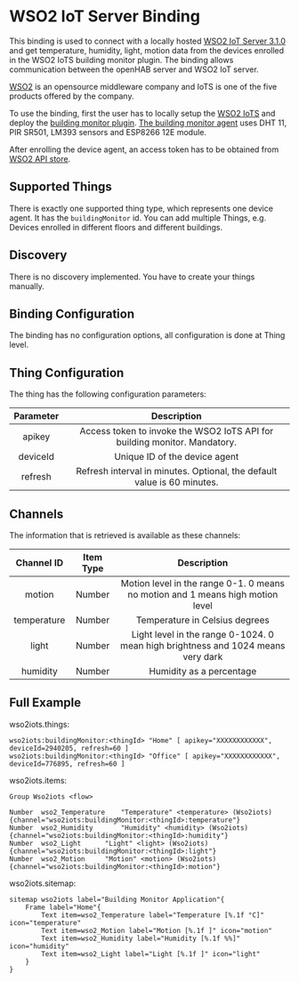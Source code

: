 # WSO2 IoT Server Binding

This binding is used to connect with a locally hosted [WSO2 IoT Server 3.1.0](https://wso2.com/iot) and get temperature, humidity, light, motion data from the devices enrolled in the WSO2 IoTS building monitor plugin. The binding allows communication between the openHAB server and WSO2 IoT server.

[WSO2](https://wso2.com/) is an opensource middleware company and IoTS is one of the five products offered by the company.

To use the binding, first the user has to locally setup the [WSO2 IoTS](https://wso2.com/iot) and deploy the [building monitor plugin](https://github.com/wso2/samples-iots/tree/master/floor-analytics-demo). [The building monitor agent](https://github.com/wso2/samples-iots/tree/master/floor-analytics-demo/BuildingMonitorDevice) uses DHT 11, PIR SR501, LM393 sensors and ESP8266 12E module. 

After enrolling the device agent, an access token has to be obtained from [WSO2 API store](https://localhost:9443/api-store/).

## Supported Things

There is exactly one supported thing type, which represents one device agent. It has the `buildingMonitor` id. You can add multiple Things, e.g. Devices enrolled in different floors and different buildings.

## Discovery

There is no discovery implemented. You have to create your things manually.

## Binding Configuration

The binding has no configuration options, all configuration is done at Thing level.

## Thing Configuration

The thing has the following configuration parameters:

| Parameter |                                Description                                |
|:---------:|:-------------------------------------------------------------------------:|
|   apikey  | Access token to invoke the WSO2 IoTS API for building monitor. Mandatory. |
|  deviceId | Unique ID of the device agent                                             |
|  refresh  | Refresh interval in minutes. Optional, the default value is 60 minutes.   |

## Channels

The information that is retrieved is available as these channels:

|  Channel ID | Item Type | Description                                                                      |
|:-----------:|:---------:|:--------------------------------------------------------------------------------:|
|    motion   |   Number  | Motion level in the range 0-1. 0 means no motion and 1 means high motion level   |
| temperature |   Number  | Temperature in Celsius degrees                                                   |
|    light    |   Number  | Light level in the range 0-1024. 0 mean high brightness and 1024 means very dark |
|   humidity  |   Number  | Humidity as a percentage                                                         |

## Full Example

wso2iots.things:

```
wso2iots:buildingMonitor:<thingId> "Home" [ apikey="XXXXXXXXXXXX", deviceId=2940205, refresh=60 ]
wso2iots:buildingMonitor:<thingId> "Office" [ apikey="XXXXXXXXXXXX", deviceId=776895, refresh=60 ]
```

wso2iots.items:

```
Group Wso2iots <flow>

Number	wso2_Temperature	"Temperature" <temperature> (Wso2iots) {channel="wso2iots:buildingMonitor:<thingId>:temperature"}
Number	wso2_Humidity		"Humidity" <humidity> (Wso2iots) {channel="wso2iots:buildingMonitor:<thingId>:humidity"}
Number	wso2_Light		"Light" <light> (Wso2iots) {channel="wso2iots:buildingMonitor:<thingId>:light"}
Number	wso2_Motion		"Motion" <motion> (Wso2iots) {channel="wso2iots:buildingMonitor:<thingId>:motion"}
```

wso2iots.sitemap:

```
sitemap wso2iots label="Building Monitor Application"{
	Frame label="Home"{
		Text item=wso2_Temperature label="Temperature [%.1f °C]" icon="temperature"
		Text item=wso2_Motion label="Motion [%.1f ]" icon="motion"
		Text item=wso2_Humidity label="Humidity [%.1f %%]" icon="humidity"
		Text item=wso2_Light label="Light [%.1f ]" icon="light"
	}
}
```
